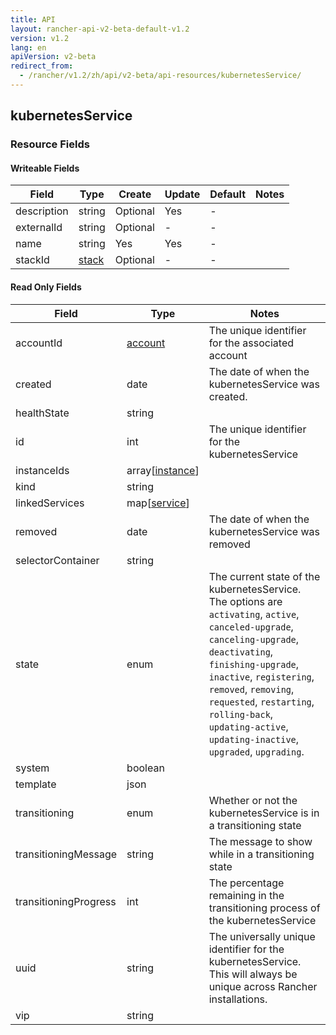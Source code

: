 ```yaml
---
title: API
layout: rancher-api-v2-beta-default-v1.2
version: v1.2
lang: en
apiVersion: v2-beta
redirect_from:
  - /rancher/v1.2/zh/api/v2-beta/api-resources/kubernetesService/
---
```


## kubernetesService



### Resource Fields

#### Writeable Fields

Field | Type | Create | Update | Default | Notes
---|---|---|---|---|---
description | string | Optional | Yes | - | 
externalId | string | Optional | - | - | 
name | string | Yes | Yes | - | 
stackId | [stack]({{site.baseurl}}/rancher/{{page.version}}/{{page.lang}}/api/{{page.apiVersion}}/api-resources/stack/) | Optional | - | - | 


#### Read Only Fields

Field | Type   | Notes
---|---|---
accountId | [account]({{site.baseurl}}/rancher/{{page.version}}/{{page.lang}}/api/{{page.apiVersion}}/api-resources/account/)  | The unique identifier for the associated account
created | date  | The date of when the kubernetesService was created.
healthState | string  | 
id | int  | The unique identifier for the kubernetesService
instanceIds | array[[instance]({{site.baseurl}}/rancher/{{page.version}}/{{page.lang}}/api/{{page.apiVersion}}/api-resources/instance/)]  | 
kind | string  | 
linkedServices | map[[service]({{site.baseurl}}/rancher/{{page.version}}/{{page.lang}}/api/{{page.apiVersion}}/api-resources/service/)]  | 
removed | date  | The date of when the kubernetesService was removed
selectorContainer | string  | 
state | enum  | The current state of the kubernetesService. The options are `activating`, `active`, `canceled-upgrade`, `canceling-upgrade`, `deactivating`, `finishing-upgrade`, `inactive`, `registering`, `removed`, `removing`, `requested`, `restarting`, `rolling-back`, `updating-active`, `updating-inactive`, `upgraded`, `upgrading`.
system | boolean  | 
template | json  | 
transitioning | enum  | Whether or not the kubernetesService is in a transitioning state
transitioningMessage | string  | The message to show while in a transitioning state
transitioningProgress | int  | The percentage remaining in the transitioning process of the kubernetesService
uuid | string  | The universally unique identifier for the kubernetesService. This will always be unique across Rancher installations.
vip | string  | 


<br>
